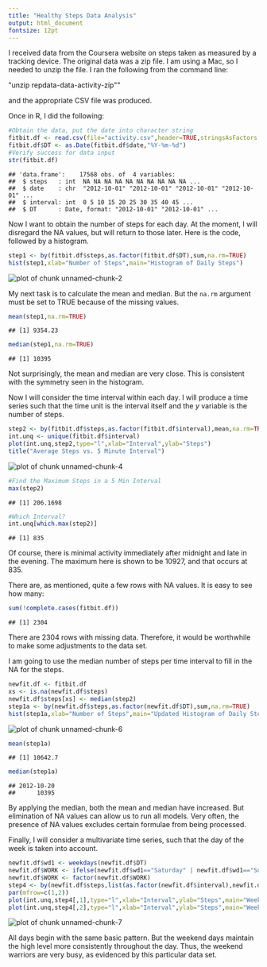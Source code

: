 ```yaml
---
title: "Healthy Steps Data Analysis"
output: html_document
fontsize: 12pt
---
```




I received data from the Coursera website on steps taken as measured by a tracking device. The original data was a zip file.  I am using a Mac, so I needed to unzip the file.  I ran the following from the command line:

"unzip repdata-data-activity-zip""

and the appropriate CSV file was produced.

Once in R, I did the following:


```r
#Obtain the data, put the date into character string
fitbit.df <- read.csv(file="activity.csv",header=TRUE,stringsAsFactors = FALSE)
fitbit.df$DT <- as.Date(fitbit.df$date,"%Y-%m-%d")
#Verify success for data input
str(fitbit.df)
```

```
## 'data.frame':	17568 obs. of  4 variables:
##  $ steps   : int  NA NA NA NA NA NA NA NA NA NA ...
##  $ date    : chr  "2012-10-01" "2012-10-01" "2012-10-01" "2012-10-01" ...
##  $ interval: int  0 5 10 15 20 25 30 35 40 45 ...
##  $ DT      : Date, format: "2012-10-01" "2012-10-01" ...
```

Now I want to obtain the number of steps for each day.  At the moment, I will disregard the NA values, but will return to those later.  Here is the code, followed by a histogram.


```r
step1 <- by(fitbit.df$steps,as.factor(fitbit.df$DT),sum,na.rm=TRUE)
hist(step1,xlab="Number of Steps",main="Histogram of Daily Steps")
```

![plot of chunk unnamed-chunk-2](figure/unnamed-chunk-2-1.png) 

My next task is to calculate the mean and median.  But the ``na.rm`` argument must be set to TRUE because of the missing values.


```r
mean(step1,na.rm=TRUE)
```

```
## [1] 9354.23
```

```r
median(step1,na.rm=TRUE)
```

```
## [1] 10395
```

Not surprisingly, the mean and median are very close.  This is consistent with the symmetry seen in the histogram.

Now I will consider the time interval within each day.  I will produce a time series such that the time unit is the interval itself and the $y$ variable is the number of steps.


```r
step2 <- by(fitbit.df$steps,as.factor(fitbit.df$interval),mean,na.rm=TRUE)
int.unq <- unique(fitbit.df$interval)
plot(int.unq,step2,type="l",xlab="Interval",ylab="Steps")
title("Average Steps vs. 5 Minute Interval")
```

![plot of chunk unnamed-chunk-4](figure/unnamed-chunk-4-1.png) 

```r
#Find the Maximum Steps in a 5 Min Interval
max(step2)
```

```
## [1] 206.1698
```

```r
#Which Interval?
int.unq[which.max(step2)]
```

```
## [1] 835
```

Of course, there is minimal activity immediately after midnight and late in the evening.  The maximum here is shown to be 10927, and that occurs at 835.


There are, as mentioned, quite a few rows with NA values.  It is easy to see how many:


```r
sum(!complete.cases(fitbit.df))
```

```
## [1] 2304
```

There are 2304 rows with missing data.  Therefore, it would be worthwhile to make some adjustments to the data set.


I am going to use the median number of steps per time interval to fill in the NA for the steps.


```r
newfit.df <- fitbit.df
xs <- is.na(newfit.df$steps)
newfit.df$steps[xs] <- median(step2)
step1a <- by(newfit.df$steps,as.factor(newfit.df$DT),sum,na.rm=TRUE)
hist(step1a,xlab="Number of Steps",main="Updated Histogram of Daily Steps")
```

![plot of chunk unnamed-chunk-6](figure/unnamed-chunk-6-1.png) 

```r
mean(step1a)
```

```
## [1] 10642.7
```

```r
median(step1a)
```

```
## 2012-10-20 
##      10395
```

By applying the median, both the mean and median have increased. But elimination of NA values can allow us to run all models.  Very often, the presence of NA values excludes certain formulae from being processed.


Finally, I will consider a multivariate time series, such that the day of the week is taken into account.


```r
newfit.df$wd1 <- weekdays(newfit.df$DT)
newfit.df$WORK <- ifelse(newfit.df$wd1=="Saturday" | newfit.df$wd1=="Sunday","weekend","weekday")
newfit.df$WORK <- factor(newfit.df$WORK)
step4 <- by(newfit.df$steps,list(as.factor(newfit.df$interval),newfit.df$WORK),mean)
par(mfrow=c(1,2))
plot(int.unq,step4[,1],type="l",xlab="Interval",ylab="Steps",main="Weekday Steps")
plot(int.unq,step4[,2],type="l",xlab="Interval",ylab="Steps",main="Weekend Steps")
```

![plot of chunk unnamed-chunk-7](figure/unnamed-chunk-7-1.png) 

All days begin with the same basic pattern.  But the weekend days maintain the high level more consistently throughout the day.  Thus, the weekend warriors are very busy, as evidenced by this particular data set.
